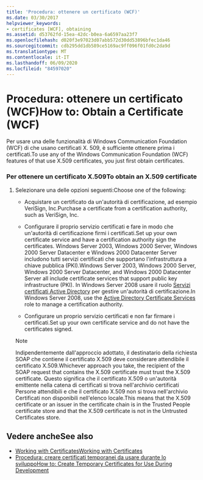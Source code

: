 ```yaml
---
title: 'Procedura: ottenere un certificato (WCF)'
ms.date: 03/30/2017
helpviewer_keywords:
- certificates [WCF], obtaining
ms.assetid: d53762fd-15ea-42dc-b0ea-6a6597aa23f7
ms.openlocfilehash: d020f3e97023d07abb572d30dd53896bfec1da46
ms.sourcegitcommit: cdb295dd1db589ce5169ac9ff096f01fd0c2da9d
ms.translationtype: MT
ms.contentlocale: it-IT
ms.lasthandoff: 06/09/2020
ms.locfileid: "84597020"
---
```

# <a name="how-to-obtain-a-certificate-wcf"></a><span data-ttu-id="50eb1-102">Procedura: ottenere un certificato (WCF)</span><span class="sxs-lookup"><span data-stu-id="50eb1-102">How to: Obtain a Certificate (WCF)</span></span>
<span data-ttu-id="50eb1-103">Per usare una delle funzionalità di Windows Communication Foundation (WCF) di che usano certificati X. 509, è sufficiente ottenere prima i certificati.</span><span class="sxs-lookup"><span data-stu-id="50eb1-103">To use any of the Windows Communication Foundation (WCF) features of that use X.509 certificates, you just first obtain certificates.</span></span>  
  
### <a name="to-obtain-an-x509-certificate"></a><span data-ttu-id="50eb1-104">Per ottenere un certificato X.509</span><span class="sxs-lookup"><span data-stu-id="50eb1-104">To obtain an X.509 certificate</span></span>  
  
1. <span data-ttu-id="50eb1-105">Selezionare una delle opzioni seguenti:</span><span class="sxs-lookup"><span data-stu-id="50eb1-105">Choose one of the following:</span></span>  
  
    - <span data-ttu-id="50eb1-106">Acquistare un certificato da un'autorità di certificazione, ad esempio VeriSign, Inc.</span><span class="sxs-lookup"><span data-stu-id="50eb1-106">Purchase a certificate from a certification authority, such as VeriSign, Inc.</span></span>  
  
    - <span data-ttu-id="50eb1-107">Configurare il proprio servizio certificati e fare in modo che un'autorità di certificazione firmi i certificati.</span><span class="sxs-lookup"><span data-stu-id="50eb1-107">Set up your own certificate service and have a certification authority sign the certificates.</span></span> <span data-ttu-id="50eb1-108">Windows Server 2003, Windows 2000 Server, Windows 2000 Server Datacenter e Windows 2000 Datacenter Server includono tutti servizi certificati che supportano l'infrastruttura a chiave pubblica (PKI).</span><span class="sxs-lookup"><span data-stu-id="50eb1-108">Windows Server 2003, Windows 2000 Server, Windows 2000 Server Datacenter, and Windows 2000 Datacenter Server all include certificate services that support public key infrastructure (PKI).</span></span> <span data-ttu-id="50eb1-109">In Windows Server 2008 usare il ruolo [Servizi certificati Active Directory](https://docs.microsoft.com/previous-versions/windows/it-pro/windows-server-2008-R2-and-2008/cc731564(v=ws.10)) per gestire un'autorità di certificazione.</span><span class="sxs-lookup"><span data-stu-id="50eb1-109">In Windows Server 2008, use the [Active Directory Certificate Services](https://docs.microsoft.com/previous-versions/windows/it-pro/windows-server-2008-R2-and-2008/cc731564(v=ws.10)) role to manage a certification authority.</span></span>  
  
    - <span data-ttu-id="50eb1-110">Configurare un proprio servizio certificati e non far firmare i certificati.</span><span class="sxs-lookup"><span data-stu-id="50eb1-110">Set up your own certificate service and do not have the certificates signed.</span></span>  
  
    > [!NOTE]
    > <span data-ttu-id="50eb1-111">Indipendentemente dall'approccio adottato, il destinatario della richiesta SOAP che contiene il certificato X.509 deve considerare attendibile il certificato X.509.</span><span class="sxs-lookup"><span data-stu-id="50eb1-111">Whichever approach you take, the recipient of the SOAP request that contains the X.509 certificate must trust the X.509 certificate.</span></span> <span data-ttu-id="50eb1-112">Questo significa che il certificato X.509 o un'autorità emittente nella catena di certificati si trova nell'archivio certificati Persone attendibili e che il certificato X.509 non si trova nell'archivio Certificati non disponibili nell'elenco locale.</span><span class="sxs-lookup"><span data-stu-id="50eb1-112">This means that the X.509 certificate or an issuer in the certificate chain is in the Trusted People certificate store and that the X.509 certificate is not in the Untrusted Certificates store.</span></span>  
  
## <a name="see-also"></a><span data-ttu-id="50eb1-113">Vedere anche</span><span class="sxs-lookup"><span data-stu-id="50eb1-113">See also</span></span>

- [<span data-ttu-id="50eb1-114">Working with Certificates</span><span class="sxs-lookup"><span data-stu-id="50eb1-114">Working with Certificates</span></span>](working-with-certificates.md)
- [<span data-ttu-id="50eb1-115">Procedura: creare certificati temporanei da usare durante lo sviluppo</span><span class="sxs-lookup"><span data-stu-id="50eb1-115">How to: Create Temporary Certificates for Use During Development</span></span>](how-to-create-temporary-certificates-for-use-during-development.md)
